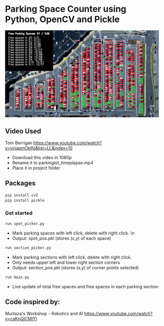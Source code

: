 # Parking Space Counter using Python, OpenCV and Pickle
<img src="img/parkingcv_final.png" width="1000"> 

## Video Used

Tom Berrigan https://www.youtube.com/watch?v=yojapmOkIfg&list=LL&index=10

* Download this video in 1080p
* Rename it to parkinglot_timeplapse.mp4 
* Place it in project folder

## Packages
```sh
pip install cv2
pip install pickle
```

### Get started
```sh
run spot_picker.py
```
* Mark parking spaces with left click, delete with right click. \n
* Output: spot_pos.pkl (stores (x,y) of each space)

```sh
run section_picker.py
```
* Mark parking sections with left click, delete with right click. 
* Only needs upper left and lower right section corners
* Output: section_pos.pkl (stores (x,y) of corner points selected)

```sh
run main.py
```
* Live update of total free spaces and free spaces in each parking section 

## Code inspired by:

Murtaza's Workshop - Robotics and AI https://www.youtube.com/watch?v=caKnQlCMIYI
